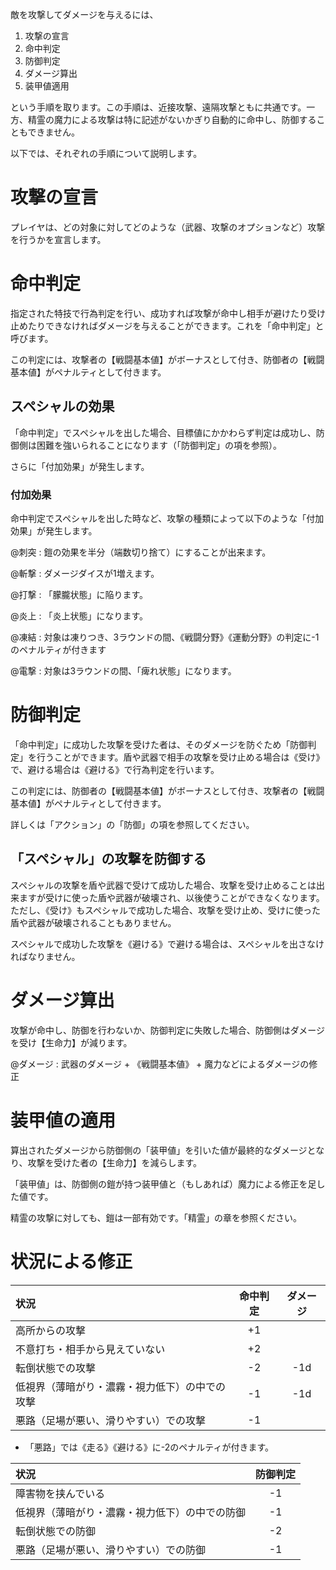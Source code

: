 
敵を攻撃してダメージを与えるには、

1. 攻撃の宣言
2. 命中判定
3. 防御判定
4. ダメージ算出
5. 装甲値適用

という手順を取ります。この手順は、近接攻撃、遠隔攻撃ともに共通です。一方、精霊の魔力による攻撃は特に記述がないかぎり自動的に命中し、防御することもできません。

以下では、それぞれの手順について説明します。

# 攻撃の宣言

プレイヤは、どの対象に対してどのような（武器、攻撃のオプションなど）攻撃を行うかを宣言します。

# 命中判定

指定された特技で行為判定を行い、成功すれば攻撃が命中し相手が避けたり受け止めたりできなければダメージを与えることができます。これを「命中判定」と呼びます。

この判定には、攻撃者の【戦闘基本値】がボーナスとして付き、防御者の【戦闘基本値】がペナルティとして付きます。

## スペシャルの効果

「命中判定」でスペシャルを出した場合、目標値にかかわらず判定は成功し、防御側は困難を強いられることになります（「防御判定」の項を参照）。

さらに「付加効果」が発生します。

### 付加効果

命中判定でスペシャルを出した時など、攻撃の種類によって以下のような「付加効果」が発生します。

@刺突 :  鎧の効果を半分（端数切り捨て）にすることが出来ます。

@斬撃 :  ダメージダイスが1増えます。

@打撃 :  「朦朧状態」に陥ります。

@炎上 :  「炎上状態」になります。

@凍結 :  対象は凍りつき、3ラウンドの間、《戦闘分野》《運動分野》の判定に-1のペナルティが付きます

@電撃 :  対象は3ラウンドの間、「痺れ状態」になります。

# 防御判定

「命中判定」に成功した攻撃を受けた者は、そのダメージを防ぐため「防御判定」を行うことができます。盾や武器で相手の攻撃を受け止める場合は《受け》で、避ける場合は《避ける》で行為判定を行います。

この判定には、防御者の【戦闘基本値】がボーナスとして付き、攻撃者の【戦闘基本値】がペナルティとして付きます。

詳しくは「アクション」の「防御」の項を参照してください。

## 「スペシャル」の攻撃を防御する

スペシャルの攻撃を盾や武器で受けて成功した場合、攻撃を受け止めることは出来ますが受けに使った盾や武器が破壊され、以後使うことができなくなります。ただし、《受け》もスペシャルで成功した場合、攻撃を受け止め、受けに使った盾や武器が破壊されることもありません。

スペシャルで成功した攻撃を《避ける》で避ける場合は、スペシャルを出さなければなりません。


# ダメージ算出

攻撃が命中し、防御を行わないか、防御判定に失敗した場合、防御側はダメージを受け【生命力】が減ります。

@ダメージ : 武器のダメージ + 《戦闘基本値》 + 魔力などによるダメージの修正

# 装甲値の適用

算出されたダメージから防御側の「装甲値」を引いた値が最終的なダメージとなり、攻撃を受けた者の【生命力】を減らします。

「装甲値」は、防御側の鎧が持つ装甲値と（もしあれば）魔力による修正を足した値です。

精霊の攻撃に対しても、鎧は一部有効です。「精霊」の章を参照ください。


# 状況による修正

| 状況 | 命中判定 | ダメージ |
| :--- | :------: | :--: |
| 高所からの攻撃 | +1 |  |
| 不意打ち・相手から見えていない | +2 |  |
| 転倒状態での攻撃 | -2 | -1d |
| 低視界（薄暗がり・濃霧・視力低下）の中での攻撃 | -1 | -1d |
| 悪路（足場が悪い、滑りやすい）での攻撃 | -1 |  |

* 「悪路」では《走る》《避ける》に-2のペナルティが付きます。

| 状況 | 防御判定 |
| :--- | :------: |
| 障害物を挟んでいる | -1 |
| 低視界（薄暗がり・濃霧・視力低下）の中での防御 | -1 |
| 転倒状態での防御 | -2 |
| 悪路（足場が悪い、滑りやすい）での防御 | -1 |
